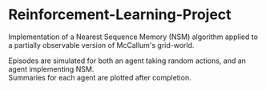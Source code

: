 # Reinforcement-Learning-Project
Implementation of a Nearest Sequence Memory (NSM) algorithm applied to a partially observable version of McCallum's grid-world.

Episodes are simulated for both an agent taking random actions, and an agent implementing NSM.  
Summaries for each agent are plotted after completion. 

